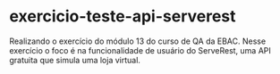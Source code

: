# exercicio-teste-api-serverest
Realizando o exercício do módulo 13 do curso de QA da EBAC. Nesse exercício o foco é na funcionalidade de usuário do ServeRest, uma API gratuita que simula uma loja virtual. 
